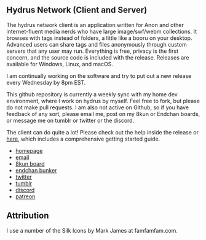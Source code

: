 ## Hydrus Network (Client and Server)

The hydrus network client is an application written for Anon and other internet-fluent media nerds who have large image/swf/webm collections. It browses with tags instead of folders, a little like a booru on your desktop. Advanced users can share tags and files anonymously through custom servers that any user may run. Everything is free, privacy is the first concern, and the source code is included with the release. Releases are available for Windows, Linux, and macOS.

I am continually working on the software and try to put out a new release every Wednesday by 8pm EST.

This github repository is currently a weekly sync with my home dev environment, where I work on hydrus by myself. Feel free to fork, but please do not make pull requests. I am also not active on Github, so if you have feedback of any sort, please email me, post on my 8kun or Endchan boards, or message me on tumblr or twitter or the discord.

The client can do quite a lot! Please check out the help inside the release or [here](http://hydrusnetwork.github.io/hydrus/help), which includes a comprehensive getting started guide.

* [homepage](http://hydrusnetwork.github.io/hydrus/)
* [email](mailto:hydrus.admin@gmail.com)
* [8kun board](https://8ch.net/hydrus/index.html)
* [endchan bunker](https://endchan.net/hydrus/)
* [twitter](https://twitter.com/hydrusnetwork)
* [tumblr](http://hydrus.tumblr.com/)
* [discord](https://discord.gg/3H8UTpb)
* [patreon](https://www.patreon.com/hydrus_dev)

## Attribution

I use a number of the Silk Icons by Mark James at famfamfam.com.
